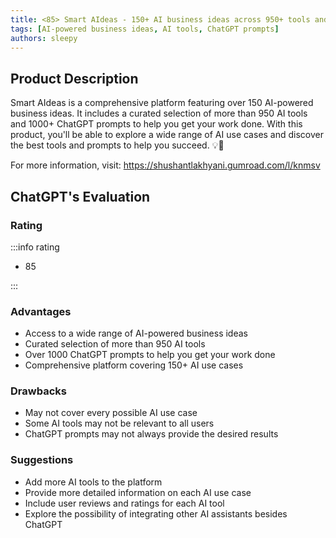 ```yaml
---
title: <85> Smart AIdeas - 150+ AI business ideas across 950+ tools and 1000+ prompts
tags: [AI-powered business ideas, AI tools, ChatGPT prompts]
authors: sleepy
---
```


## Product Description

Smart AIdeas is a comprehensive platform featuring over 150 AI-powered business ideas. It includes a curated selection of more than 950 AI tools and 1000+ ChatGPT prompts to help you get your work done. With this product, you'll be able to explore a wide range of AI use cases and discover the best tools and prompts to help you succeed. 💡🤖

For more information, visit: https://shushantlakhyani.gumroad.com/l/knmsv

## ChatGPT's Evaluation

### Rating

:::info rating

- 85

:::

### Advantages

- Access to a wide range of AI-powered business ideas
- Curated selection of more than 950 AI tools
- Over 1000 ChatGPT prompts to help you get your work done
- Comprehensive platform covering 150+ AI use cases


### Drawbacks

- May not cover every possible AI use case
- Some AI tools may not be relevant to all users
- ChatGPT prompts may not always provide the desired results

### Suggestions

- Add more AI tools to the platform
- Provide more detailed information on each AI use case
- Include user reviews and ratings for each AI tool
- Explore the possibility of integrating other AI assistants besides ChatGPT